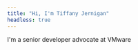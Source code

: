 ```yaml
---
title: "Hi, I'm Tiffany Jernigan"
headless: true
---
```


I'm a senior developer advocate at VMware
